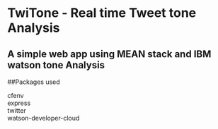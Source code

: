 # TwiTone - Real time Tweet tone Analysis
## A simple web app using MEAN stack and IBM watson tone Analysis 

##Packages used 


cfenv <br>
express <br>
twitter <br>
watson-developer-cloud <br>
